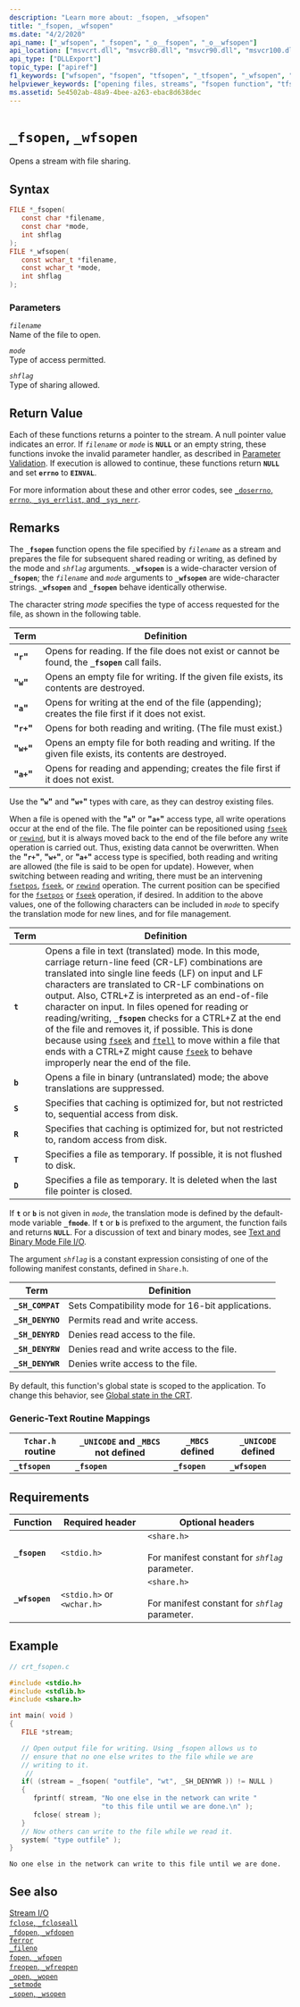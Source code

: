 ```yaml
---
description: "Learn more about: _fsopen, _wfsopen"
title: "_fsopen, _wfsopen"
ms.date: "4/2/2020"
api_name: ["_wfsopen", "_fsopen", "_o__fsopen", "_o__wfsopen"]
api_location: ["msvcrt.dll", "msvcr80.dll", "msvcr90.dll", "msvcr100.dll", "msvcr100_clr0400.dll", "msvcr110.dll", "msvcr110_clr0400.dll", "msvcr120.dll", "msvcr120_clr0400.dll", "ucrtbase.dll", "api-ms-win-crt-stdio-l1-1-0.dll", "api-ms-win-crt-private-l1-1-0.dll"]
api_type: ["DLLExport"]
topic_type: ["apiref"]
f1_keywords: ["wfsopen", "fsopen", "tfsopen", "_tfsopen", "_wfsopen", "_fsopen"]
helpviewer_keywords: ["opening files, streams", "fsopen function", "tfsopen function", "wfsopen function", "_fsopen function", "files [C++], opening", "_tfsopen function", "_wfsopen function", "file sharing [C++]"]
ms.assetid: 5e4502ab-48a9-4bee-a263-ebac8d638dec
---
```

# `_fsopen`, `_wfsopen`

Opens a stream with file sharing.

## Syntax

```C
FILE *_fsopen(
   const char *filename,
   const char *mode,
   int shflag
);
FILE *_wfsopen(
   const wchar_t *filename,
   const wchar_t *mode,
   int shflag
);
```

### Parameters

*`filename`*<br/>
Name of the file to open.

*`mode`*<br/>
Type of access permitted.

*`shflag`*<br/>
Type of sharing allowed.

## Return Value

Each of these functions returns a pointer to the stream. A null pointer value indicates an error. If *`filename`* or *`mode`* is **`NULL`** or an empty string, these functions invoke the invalid parameter handler, as described in [Parameter Validation](../../c-runtime-library/parameter-validation.md). If execution is allowed to continue, these functions return **`NULL`** and set **`errno`** to **`EINVAL`**.

For more information about these and other error codes, see [`_doserrno`, `errno`, `_sys_errlist`, and `_sys_nerr`](../../c-runtime-library/errno-doserrno-sys-errlist-and-sys-nerr.md).

## Remarks

The **`_fsopen`** function opens the file specified by *`filename`* as a stream and prepares the file for subsequent shared reading or writing, as defined by the mode and *`shflag`* arguments. **`_wfsopen`** is a wide-character version of **`_fsopen`**; the *`filename`* and *`mode`* arguments to **`_wfsopen`** are wide-character strings. **`_wfsopen`** and **`_fsopen`** behave identically otherwise.

The character string *mode* specifies the type of access requested for the file, as shown in the following table.

|Term|Definition|
|----------|----------------|
|**"`r`"**|Opens for reading. If the file does not exist or cannot be found, the **`_fsopen`** call fails.|
|**"`w`"**|Opens an empty file for writing. If the given file exists, its contents are destroyed.|
|**"`a`"**|Opens for writing at the end of the file (appending); creates the file first if it does not exist.|
|**"`r+`"**|Opens for both reading and writing. (The file must exist.)|
|**"`w+`"**|Opens an empty file for both reading and writing. If the given file exists, its contents are destroyed.|
|**"`a+`"**|Opens for reading and appending; creates the file first if it does not exist.|

Use the **"`w`"** and **"`w+`"** types with care, as they can destroy existing files.

When a file is opened with the **"`a`"** or **"`a+`"** access type, all write operations occur at the end of the file. The file pointer can be repositioned using [`fseek`](fseek-fseeki64.md) or [`rewind`](rewind.md), but it is always moved back to the end of the file before any write operation is carried out. Thus, existing data cannot be overwritten. When the **"`r+`"**, **"`w+`"**, or **"`a+`"** access type is specified, both reading and writing are allowed (the file is said to be open for update). However, when switching between reading and writing, there must be an intervening [`fsetpos`](fsetpos.md), [`fseek`](fseek-fseeki64.md), or [`rewind`](rewind.md) operation. The current position can be specified for the [`fsetpos`](fsetpos.md) or [`fseek`](fseek-fseeki64.md) operation, if desired. In addition to the above values, one of the following characters can be included in *`mode`* to specify the translation mode for new lines, and for file management.

|Term|Definition|
|----------|----------------|
|**`t`**|Opens a file in text (translated) mode. In this mode, carriage return-line feed (CR-LF) combinations are translated into single line feeds (LF) on input and LF characters are translated to CR-LF combinations on output. Also, CTRL+Z is interpreted as an end-of-file character on input. In files opened for reading or reading/writing, **`_fsopen`** checks for a CTRL+Z at the end of the file and removes it, if possible. This is done because using [`fseek`](fseek-fseeki64.md) and [`ftell`](ftell-ftelli64.md) to move within a file that ends with a CTRL+Z might cause [`fseek`](fseek-fseeki64.md) to behave improperly near the end of the file.|
|**`b`**|Opens a file in binary (untranslated) mode; the above translations are suppressed.|
|**`S`**|Specifies that caching is optimized for, but not restricted to, sequential access from disk.|
|**`R`**|Specifies that caching is optimized for, but not restricted to, random access from disk.|
|**`T`**|Specifies a file as temporary. If possible, it is not flushed to disk.|
|**`D`**|Specifies a file as temporary. It is deleted when the last file pointer is closed.|

If **`t`** or **`b`** is not given in *`mode`*, the translation mode is defined by the default-mode variable **`_fmode`**. If **`t`** or **`b`** is prefixed to the argument, the function fails and returns **`NULL`**. For a discussion of text and binary modes, see [Text and Binary Mode File I/O](../../c-runtime-library/text-and-binary-mode-file-i-o.md).

The argument *`shflag`* is a constant expression consisting of one of the following manifest constants, defined in `Share.h`.

|Term|Definition|
|----------|----------------|
|**`_SH_COMPAT`**|Sets Compatibility mode for 16-bit applications.|
|**`_SH_DENYNO`**|Permits read and write access.|
|**`_SH_DENYRD`**|Denies read access to the file.|
|**`_SH_DENYRW`**|Denies read and write access to the file.|
|**`_SH_DENYWR`**|Denies write access to the file.|

By default, this function's global state is scoped to the application. To change this behavior, see [Global state in the CRT](../global-state.md).

### Generic-Text Routine Mappings

|`Tchar.h` routine|`_UNICODE` and `_MBCS` not defined|`_MBCS` defined|`_UNICODE` defined|
|---------------------|--------------------------------------|--------------------|-----------------------|
|**`_tfsopen`**|**`_fsopen`**|**`_fsopen`**|**`_wfsopen`**|

## Requirements

|Function|Required header|Optional headers|
|--------------|---------------------|----------------------|
|**`_fsopen`**|`<stdio.h>`|`<share.h>`<br /><br /> For manifest constant for *`shflag`* parameter.|
|**`_wfsopen`**|`<stdio.h>` or `<wchar.h>`|`<share.h>`<br /><br /> For manifest constant for *`shflag`* parameter.|

## Example

```C
// crt_fsopen.c

#include <stdio.h>
#include <stdlib.h>
#include <share.h>

int main( void )
{
   FILE *stream;

   // Open output file for writing. Using _fsopen allows us to
   // ensure that no one else writes to the file while we are
   // writing to it.
    //
   if( (stream = _fsopen( "outfile", "wt", _SH_DENYWR )) != NULL )
   {
      fprintf( stream, "No one else in the network can write "
                       "to this file until we are done.\n" );
      fclose( stream );
   }
   // Now others can write to the file while we read it.
   system( "type outfile" );
}
```

```Output
No one else in the network can write to this file until we are done.
```

## See also

[Stream I/O](../../c-runtime-library/stream-i-o.md)<br/>
[`fclose`, `_fcloseall`](fclose-fcloseall.md)<br/>
[`_fdopen`, `_wfdopen`](fdopen-wfdopen.md)<br/>
[`ferror`](ferror.md)<br/>
[`_fileno`](fileno.md)<br/>
[`fopen`, `_wfopen`](fopen-wfopen.md)<br/>
[`freopen`, `_wfreopen`](freopen-wfreopen.md)<br/>
[`_open`, `_wopen`](open-wopen.md)<br/>
[`_setmode`](setmode.md)<br/>
[`_sopen`, `_wsopen`](sopen-wsopen.md)<br/>
